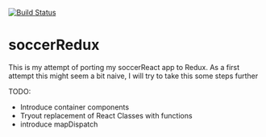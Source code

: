 [![Build Status](https://travis-ci.org/holgergp/soccerRedux.svg?branch=master)](https://travis-ci.org/holgergp/soccerRedux)
# soccerRedux

This is my attempt of porting my soccerReact app to Redux.
As a first attempt this might seem a bit naive, I will try to take this some steps further

TODO:

- Introduce container components
- Tryout replacement of React Classes with functions
- introduce mapDispatch
